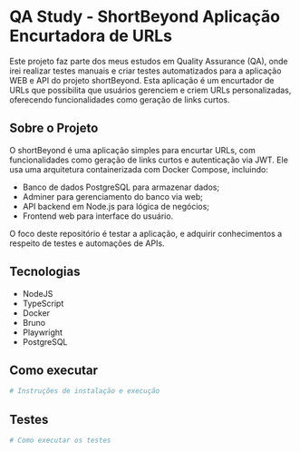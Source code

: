 # QA Study - ShortBeyond Aplicação Encurtadora de URLs

Este projeto faz parte dos meus estudos em Quality Assurance (QA), onde irei realizar testes manuais e criar testes automatizados para a aplicação WEB e API do projeto shortBeyond. Esta aplicação é um encurtador de URLs que possibilita que usuários gerenciem e criem URLs personalizadas, oferecendo funcionalidades como geração de links curtos.

## Sobre o Projeto

O shortBeyond é uma aplicação simples para encurtar URLs, com funcionalidades como geração de links curtos e autenticação via JWT. Ele usa uma arquitetura containerizada com Docker Compose, incluindo:

- Banco de dados PostgreSQL para armazenar dados;
- Adminer para gerenciamento do banco via web;
- API backend em Node.js para lógica de negócios;
- Frontend web para interface do usuário.

O foco deste repositório é testar a aplicação, e adquirir conhecimentos a respeito de testes e automações de APIs.

## Tecnologias

- NodeJS
- TypeScript
- Docker
- Bruno
- Playwright
- PostgreSQL

## Como executar

```bash
# Instruções de instalação e execução
```

## Testes

```bash
# Como executar os testes
```